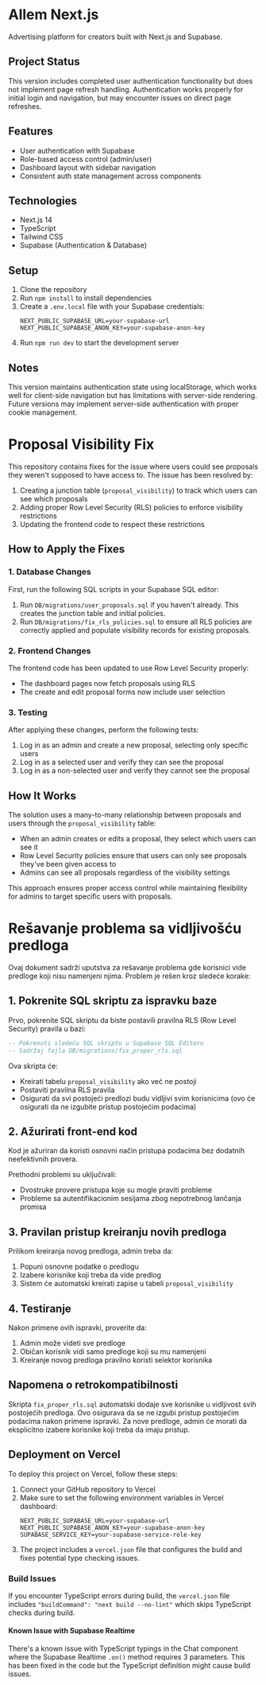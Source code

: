 # Allem Next.js

Advertising platform for creators built with Next.js and Supabase.

## Project Status

This version includes completed user authentication functionality but does not implement page refresh handling. Authentication works properly for initial login and navigation, but may encounter issues on direct page refreshes.

## Features

- User authentication with Supabase
- Role-based access control (admin/user)
- Dashboard layout with sidebar navigation
- Consistent auth state management across components

## Technologies

- Next.js 14
- TypeScript
- Tailwind CSS
- Supabase (Authentication & Database)

## Setup

1. Clone the repository
2. Run `npm install` to install dependencies
3. Create a `.env.local` file with your Supabase credentials:
   ```
   NEXT_PUBLIC_SUPABASE_URL=your-supabase-url
   NEXT_PUBLIC_SUPABASE_ANON_KEY=your-supabase-anon-key
   ```
4. Run `npm run dev` to start the development server

## Notes

This version maintains authentication state using localStorage, which works well for client-side navigation but has limitations with server-side rendering. Future versions may implement server-side authentication with proper cookie management.

# Proposal Visibility Fix

This repository contains fixes for the issue where users could see proposals they weren't supposed to have access to. The issue has been resolved by:

1. Creating a junction table (`proposal_visibility`) to track which users can see which proposals
2. Adding proper Row Level Security (RLS) policies to enforce visibility restrictions
3. Updating the frontend code to respect these restrictions

## How to Apply the Fixes

### 1. Database Changes

First, run the following SQL scripts in your Supabase SQL editor:

1. Run `DB/migrations/user_proposals.sql` if you haven't already. This creates the junction table and initial policies.
2. Run `DB/migrations/fix_rls_policies.sql` to ensure all RLS policies are correctly applied and populate visibility records for existing proposals.

### 2. Frontend Changes

The frontend code has been updated to use Row Level Security properly:

- The dashboard pages now fetch proposals using RLS
- The create and edit proposal forms now include user selection

### 3. Testing

After applying these changes, perform the following tests:

1. Log in as an admin and create a new proposal, selecting only specific users 
2. Log in as a selected user and verify they can see the proposal
3. Log in as a non-selected user and verify they cannot see the proposal

## How It Works

The solution uses a many-to-many relationship between proposals and users through the `proposal_visibility` table:

- When an admin creates or edits a proposal, they select which users can see it
- Row Level Security policies ensure that users can only see proposals they've been given access to
- Admins can see all proposals regardless of the visibility settings

This approach ensures proper access control while maintaining flexibility for admins to target specific users with proposals.

# Rešavanje problema sa vidljivošću predloga

Ovaj dokument sadrži uputstva za rešavanje problema gde korisnici vide predloge koji nisu namenjeni njima. Problem je rešen kroz sledeće korake:

## 1. Pokrenite SQL skriptu za ispravku baze

Prvo, pokrenite SQL skriptu da biste postavili pravilna RLS (Row Level Security) pravila u bazi:

```sql
-- Pokrenuti sledeću SQL skriptu u Supabase SQL Editoru
-- Sadržaj fajla DB/migrations/fix_proper_rls.sql
```

Ova skripta će:
- Kreirati tabelu `proposal_visibility` ako već ne postoji
- Postaviti pravilna RLS pravila
- Osigurati da svi postojeći predlozi budu vidljivi svim korisnicima 
  (ovo će osigurati da ne izgubite pristup postojećim podacima)

## 2. Ažurirati front-end kod

Kod je ažuriran da koristi osnovni način pristupa podacima bez dodatnih neefektivnih provera.

Prethodni problemi su uključivali:
- Dvostruke provere pristupa koje su mogle praviti probleme
- Probleme sa autentifikacionim sesijama zbog nepotrebnog lančanja promisa

## 3. Pravilan pristup kreiranju novih predloga

Prilikom kreiranja novog predloga, admin treba da:
1. Popuni osnovne podatke o predlogu
2. Izabere korisnike koji treba da vide predlog
3. Sistem će automatski kreirati zapise u tabeli `proposal_visibility`

## 4. Testiranje

Nakon primene ovih ispravki, proverite da:
1. Admin može videti sve predloge
2. Običan korisnik vidi samo predloge koji su mu namenjeni
3. Kreiranje novog predloga pravilno koristi selektor korisnika

## Napomena o retrokompatibilnosti

Skripta `fix_proper_rls.sql` automatski dodaje sve korisnike u vidljivost svih postojećih predloga. Ovo osigurava da se ne izgubi pristup postojećim podacima nakon primene ispravki. Za nove predloge, admin će morati da eksplicitno izabere korisnike koji treba da imaju pristup.

## Deployment on Vercel

To deploy this project on Vercel, follow these steps:

1. Connect your GitHub repository to Vercel
2. Make sure to set the following environment variables in Vercel dashboard:
   ```
   NEXT_PUBLIC_SUPABASE_URL=your-supabase-url
   NEXT_PUBLIC_SUPABASE_ANON_KEY=your-supabase-anon-key
   SUPABASE_SERVICE_KEY=your-supabase-service-role-key
   ```
3. The project includes a `vercel.json` file that configures the build and fixes potential type checking issues.

### Build Issues

If you encounter TypeScript errors during build, the `vercel.json` file includes `"buildCommand": "next build --no-lint"` which skips TypeScript checks during build.

#### Known Issue with Supabase Realtime

There's a known issue with TypeScript typings in the Chat component where the Supabase Realtime `.on()` method requires 3 parameters. This has been fixed in the code but the TypeScript definition might cause build issues. 